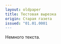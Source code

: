 ```yaml
---
layout: oldpaper
title: Тестовая вырезка
origin: Старая газета
issued: "01.01.0001
---
```

Немного текста.
